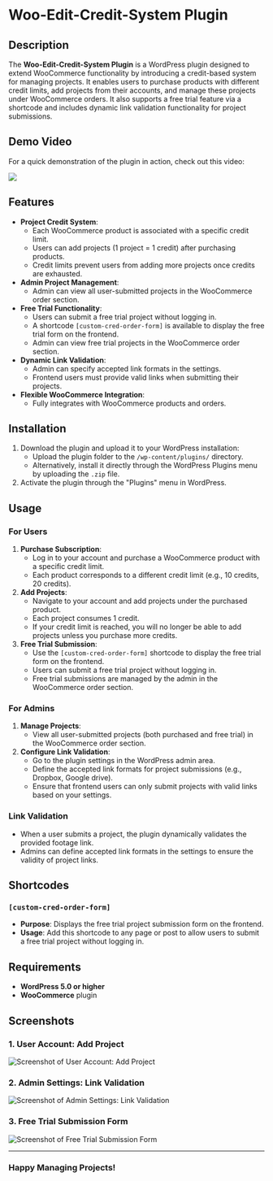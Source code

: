 # Woo-Edit-Credit-System Plugin

## Description

The **Woo-Edit-Credit-System Plugin** is a WordPress plugin designed to extend WooCommerce functionality by introducing a credit-based system for managing projects. It enables users to purchase products with different credit limits, add projects from their accounts, and manage these projects under WooCommerce orders. It also supports a free trial feature via a shortcode and includes dynamic link validation functionality for project submissions.

## Demo Video

For a quick demonstration of the plugin in action, check out this video:

[<img src="https://img.youtube.com/vi/djIglDOujIo/0.jpg">](https://www.youtube.com/watch?v=djIglDOujIo)

## Features

- **Project Credit System**:
  - Each WooCommerce product is associated with a specific credit limit.
  - Users can add projects (1 project = 1 credit) after purchasing products.
  - Credit limits prevent users from adding more projects once credits are exhausted.
- **Admin Project Management**:
  - Admin can view all user-submitted projects in the WooCommerce order section.
- **Free Trial Functionality**:
  - Users can submit a free trial project without logging in.
  - A shortcode `[custom-cred-order-form]` is available to display the free trial form on the frontend.
  - Admin can view free trial projects in the WooCommerce order section.
- **Dynamic Link Validation**:
  - Admin can specify accepted link formats in the settings.
  - Frontend users must provide valid links when submitting their projects.
- **Flexible WooCommerce Integration**:
  - Fully integrates with WooCommerce products and orders.

## Installation

1. Download the plugin and upload it to your WordPress installation:
   - Upload the plugin folder to the `/wp-content/plugins/` directory.
   - Alternatively, install it directly through the WordPress Plugins menu by uploading the `.zip` file.
2. Activate the plugin through the "Plugins" menu in WordPress.

## Usage

### For Users

1. **Purchase Subscription**:
   - Log in to your account and purchase a WooCommerce product with a specific credit limit.
   - Each product corresponds to a different credit limit (e.g., 10 credits, 20 credits).
2. **Add Projects**:
   - Navigate to your account and add projects under the purchased product.
   - Each project consumes 1 credit.
   - If your credit limit is reached, you will no longer be able to add projects unless you purchase more credits.
3. **Free Trial Submission**:
   - Use the `[custom-cred-order-form]` shortcode to display the free trial form on the frontend.
   - Users can submit a free trial project without logging in.
   - Free trial submissions are managed by the admin in the WooCommerce order section.

### For Admins

1. **Manage Projects**:
   - View all user-submitted projects (both purchased and free trial) in the WooCommerce order section.
2. **Configure Link Validation**:
   - Go to the plugin settings in the WordPress admin area.
   - Define the accepted link formats for project submissions (e.g., Dropbox, Google drive).
   - Ensure that frontend users can only submit projects with valid links based on your settings.

### Link Validation

- When a user submits a project, the plugin dynamically validates the provided footage link.
- Admins can define accepted link formats in the settings to ensure the validity of project links.

## Shortcodes

### `[custom-cred-order-form]`

- **Purpose**: Displays the free trial project submission form on the frontend.
- **Usage**: Add this shortcode to any page or post to allow users to submit a free trial project without logging in.

## Requirements

- **WordPress 5.0 or higher**
- **WooCommerce** plugin

## Screenshots

### 1. User Account: Add Project

![Screenshot of User Account: Add Project](https://raw.githubusercontent.com/sanjoydas123/wordpress-course-create/main/add-project-screenshot.png)

### 2. Admin Settings: Link Validation

![Screenshot of Admin Settings: Link Validation](https://raw.githubusercontent.com/sanjoydas123/wordpress-course-create/main/admin-settings-screenshot.png)

### 3. Free Trial Submission Form

![Screenshot of Free Trial Submission Form](https://raw.githubusercontent.com/sanjoydas123/wordpress-course-create/main/free-trial-screenshot.png)

---

### Happy Managing Projects!
